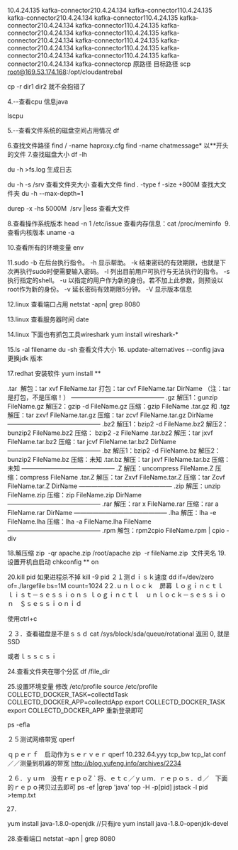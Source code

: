 10.4.24.135 kafka-connector210.4.24.134 kafka-connector110.4.24.135 kafka-connector210.4.24.134 kafka-connector110.4.24.135 kafka-connector210.4.24.134 kafka-connector110.4.24.135 kafka-connector210.4.24.134 kafka-connector110.4.24.135 kafka-connector210.4.24.134 kafka-connector110.4.24.135 kafka-connector210.4.24.134 kafka-connector110.4.24.135 kafka-connector210.4.24.134 kafka-connector110.4.24.135 kafka-connector210.4.24.134 kafka-connectorcp 原路径 目标路径
scp root@169.53.174.168:/opt/cloudantrebal

cp -r dir1 dir2
就不会抱错了

4.--查看cpu 信息java

lscpu


5.--查看文件系统的磁盘空间占用情况
df

6.查找文件路径
find / -name haproxy.cfg
find -name chatmessage*
以**开头的文件
7.查找磁盘大小
df -lh

du -h >fs.log
生成日志

du -h -s /srv 查看文件夹大小
查看大文件
find . -type f -size +800M
查找大文件夹
du -h --max-depth=1

durep -x -hs 5000M  /srv |less 查看大文件

8.查看操作系统版本
head -n 1 /etc/issue
查看内存信息：cat /proc/meminfo 
9.查看内核版本
uname -a

10.查看所有的环境变量
env

11.sudo
-b
在后台执行指令。
-h
显示帮助。
-k
结束密码的有效期限，也就是下次再执行sudo时便需要输入密码。
-l
列出目前用户可执行与无法执行的指令。
-s<shell>
执行指定的shell。
-u<user>
以指定的用户作为新的身份。若不加上此参数，则预设以root作为新的身份。
-v
延长密码有效期限5分钟。
-V
显示版本信息

12.linux 查看端口占用
netstat -apn| grep 8080

13.linux 查看服务器时间
date

14.linux 下面也有抓包工具wireshark
yum install wireshark-*


15.ls -al filename 
du -sh
查看文件大小
16.
update-alternatives --config java 更换jdk 版本

17.redhat 安装软件
yum install **

.tar 
解包：tar xvf FileName.tar
打包：tar cvf FileName.tar DirName
（注：tar是打包，不是压缩！）
———————————————
.gz
解压1：gunzip FileName.gz
解压2：gzip -d FileName.gz
压缩：gzip FileName
.tar.gz 和 .tgz
解压：tar zxvf FileName.tar.gz
压缩：tar zcvf FileName.tar.gz DirName
———————————————
.bz2
解压1：bzip2 -d FileName.bz2
解压2：bunzip2 FileName.bz2
压缩： bzip2 -z FileName
.tar.bz2
解压：tar jxvf FileName.tar.bz2
压缩：tar jcvf FileName.tar.bz2 DirName
———————————————
.bz
解压1：bzip2 -d FileName.bz
解压2：bunzip2 FileName.bz
压缩：未知
.tar.bz
解压：tar jxvf FileName.tar.bz
压缩：未知
———————————————
.Z
解压：uncompress FileName.Z
压缩：compress FileName
.tar.Z
解压：tar Zxvf FileName.tar.Z
压缩：tar Zcvf FileName.tar.Z DirName
———————————————
.zip
解压：unzip FileName.zip
压缩：zip FileName.zip DirName
———————————————
.rar
解压：rar x FileName.rar
压缩：rar a FileName.rar DirName
———————————————
.lha
解压：lha -e FileName.lha
压缩：lha -a FileName.lha FileName
———————————————
.rpm
解包：rpm2cpio FileName.rpm | cpio -div


18.解压缩
zip  -qr apache.zip /root/apache
zip  -r fileName.zip  文件夹名
19.设置开机自启动
chkconfig ** on

20.kill pid 
如果进程杀不掉
kill -9 pid
２１测ｄｉｓｋ速度
dd if=/dev/zero of=./largefile bs=1M count=1024
2２.ｕｎｌｏｃｋ　屏幕
ｌｏｇｉｎｃｔｌ　ｌｉｓｔ－ｓｅｓｓｉｏｎｓ
ｌｏｇｉｎｃｔｌ　ｕｎｌｏｃｋ－ｓｅｓｓｉｏｎ　＄ｓｅｓｓｉｏｎｉｄ

使用ctrl+c

２３．查看磁盘是不是ｓｓｄ
cat /sys/block/sda/queue/rotational
返回 0, 就是 SSD

或者ｌｓｓｃｓｉ

24.查看文件夹在哪个分区
df /file_dir

25.设置环境变量
修改 /etc/profile
source /etc/profile
COLLECTD_DOCKER_TASK=collectdTask
COLLECTD_DOCKER_APP=collectdApp
export COLLECTD_DOCKER_TASK
export COLLECTD_DOCKER_APP
重新登录即可

ps -efla 

２５测试网络带宽
qperf

ｑｐｅｒｆ　启动作为ｓｅｒｖｅｒ
qperf 10.232.64.yyy tcp_bw tcp_lat conf　／／测量到机器的带宽
http://blog.yufeng.info/archives/2234

２６．ｙｕｍ　没有ｒｅｐｏZ     `                                                                                                                                                                                                                                                                                                                                                                                                                                                                                                                                                                                                                                                                                                                                                                                                                                                                                                                                                                                                                                                                                                                                                                                                                                                                                                                                                                                                                                                                                                                                                                                                                                                                                                                                                                                                                                                                                                                                                                                                                                                                                                                                                                                                                                                                                                                                                                                                                                                                                                                                                                                                                                                                                                                                                                                                                                                                                                                                                                                                                                                                                                                                                                                                                                                                                                                                                                                                                                                                                                                                                                                                                                                                                                                                                                                                                                                                                                                                                                                                                                                                                                                                                                                                                                                                                                                                                                                                                                                                                                                                                                                                                                                                                                                                                                                                                                                                                                                                                                                                                                                                                                                                                                                                                                                                                                                                                                                                                                                                                                                                                                                                                                                                                                                                                                                                                                                                                                                                                                                                                                                                                                                                                                                                                                                                                                                                                                                                                                                                                                                                                                                                                                                                                                                                                                                                                                                                                                                                                                                                                                                                                                                                                                                                                                                                                                                                                                                                                                                                                                                                                                                                                                                                                                                                                                                                                                                                                                                                                                                                                                                                                                                                                                                                                                                                                                                                                                                                                                                                                                                                                                                                                                                                                                                                                                                                                                                                                                                                                                                                                                                                                                                                                                                                                                                                                                                                                                                                                                                                                                                                                                                                                                                                                                                                                                                                                                                                                                                                                                                                                                                                                                                                                                                                                                                                                                                                                                                                                                                                                                                                                                                                                                                                                                                                                                                                                                                                                                                                                                                                                                                                                                                                                                                                                                                                                                                                                                                                                                                                                                                                                                                                                                                                                                                                                                                                                                                                                                                                                                                                                                                                                                                                                                                                                                                                                                                                                                                                                                                                                                                                                                                                                                                                                                                                                                                                                                                                                                                                                                                                                                                                                                                                                                                                                                                                                                                                                                                                                                                                                                                                                                                                                                                                                                                                                                                                                                                                                                                                                                                                                                                                                                                                                                                                                                                                                                                                                                                                                                                                                                                                                                                                                                                                                                                                                                                                                                                                                                                                                                                                                                                                                                                                                                                                                                                                                                                                                                                                                                                                                                                                                                                                                                                                                                                                                                                                                                                                                                                                                                                                                                                                                                                                                                                                                                                                                                                                                                                                                                                                                                                                                                                                                                                                                                                                                                                                                                                                                                                                                                                                                                                                                                                                                                                                                                                                                                                                                                                                                                                                                                                                                                                                                                                                                                                                                                                                                                                                                                                                                                                                                                                                                                                                                                                                                                                                                                                                                                                                                                                                                                                                                                                                                                                                                                                                                                                                                                                                                                                                                                                                                                                                                                                                                                                                                                                                                                                                                                                                                                                                                                                                                                                                                                                                                                                                                                                                                                                                                                                                                                                                                                                                                                                                                                                                                                                                                                                                                                                                                                                                                                                                                                                                                                                                                                                                                                                                                                                                                                                                                                                                                                                                                                                                                                                                                                                                                                                                                                                                                                                                                                                                                                                                                                                                                                                                                                                                                                                                                                                                                                                                                                                                                                                                                                                                                                                                                                                                                                                                                                                                                                                                                                                                                                                                                                                                                                                                                                                                                                                                                                                                                                                                                                                                                                                                                                                                                                                                                                                                                                                                                                                                                                                                                                                                                                                                                                                                                                                                                                                                                                                                                                                                                                                                                                                                                                                                                                                                                                                                                                                                                                                                                                                                                                                                                                                                                                                                                                                                                                                                                                                                                                                                                                                                                                                                                                                                                                                                                                                                                                                                                                                                                                                                                                                                                                                                                                                                                                                                                                                                                                                                                                                                                                                                                                                                                                                                                                                                                                                                                                                                                                                                                                                                                                                                                                                                                                                                                                                                                                                                                                                                                                                                                                                                                                                                                                                                                                                                                                                                                                                                                                                                                                                                                                                                                                                                                                                                                                                                                                                                                                                                                                                                                                                                                                                                                                                                                                                                                                                                                                                                                                                                                                                                                                                                                                                                                                                                                                                                                                                                                                                                                                                                                                                                                                                                                                                                                                                                                                                                                                                                                                                                                                                                                                                                                                                                                                                                                                                                                                                                                                                                                                                                                                                                                                                                                                                                                                                                                                                                                                                                                                                                                                                                                                                                                                                                                                                                                                                                                                                                                                                                                                                                                                                                                                                                                                                                                                                                                                                                                                                                                                                                                                                                                                                                                                                                                                                                                                                                                                                                                                                                                                                                                                                                                                                                                                                                                                                                                                                                                                                                                                                                                                                                                                                                                                                                                                                                                                                                                                                                                                                                                                                                                                                                                                                                                                                                                                                                                                                                                                                                                                                                                                                                                                                                                                                                                                                                                                                                                                                                                                                                                                                                                                                                                                                                                                                                                                                                                                                                                                                                                                                                                                                                                                                                                                                                                                                                                                                                                                                                                                                                                                                                                                                                                                                                                                                                                                                                                                                                                                                                                                                                                                                                                                                                                                                                                                                                                                                                                                                                                                                                                                                                                                                                                                                                                                                                                                                                                                                                                                                                                                                                                                                                                                                                                                                                                                                                                                                                                                                                                                                                                                                                                                                                                                                                                                                                                                                                                                                                                                                                                                                                                                                                                                                                                                                                                                                                                                                                                                                                                                                                                                                                                                                                                                                                                                                                                                                                                                                                                                                                                                                                                                                                                                                                                                                                                                                                                                                                                                                                                                                                                                                                                                                                                                                                                                                                                                                                                                                                                                                                                                                                                                                                                                                                                                                                                                                                                                                                                                                                                                                                                                                                                                                                                                                                                                                                                                                                                                                                                                                                                                                                                                                                                                                                                                                                                                                                                                                                                                                                                                                                                                                                                                                                                                                                                                                                                                                                                                                                                                                                                                                                                                                                                                                                                                                                                                                                                                                                                                                                                                                                                                                                                                                                                                                                                                                                                                                                                                                                                                                                                                                                                                                                                                                                                                                                                                                                                                                                                                                                                                                                                                                                                                                                                                                                                                                                                                                                                                                                                                                                                                                                                                                                                                                                                                                                                                                                                                                                                                                                                                                                                                                                                                                                                                                                                                                                                                                                                                                                                                                                                                                                                                                                                                                                                                                                                                                                                                                                                                                                                                                                                                                                                                                                                                                                                                                                                                                                                                                                                                                                                                                                                                                                                                                                                                                                                                                                                                                                                                                                                                                                                                                                                                                                                                                                                                                                                                                                                                                                                                                                                                                                                                                                                                                                                                                                                                                                                                                                    将、ｅｔｃ／ｙｕｍ．ｒｅｐｏｓ．ｄ／　下面的ｒｅｐｏ拷贝过去即可
ps -ef |grep 'java'
top -H -p[pid]
jstack -l pid >temp.txt

27.
yum install java-1.8.0-openjdk //只有jre
yum install java-1.8.0-openjdk-devel 

28.查看端口
netstat –apn | grep 8080
